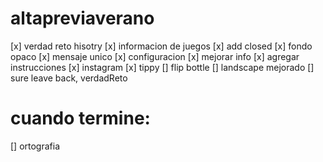 # altapreviaverano

[x] verdad reto hisotry
[x] informacion de juegos
[x] add closed
[x] fondo opaco
[x] mensaje unico
[x] configuracion
[x] mejorar info
[x] agregar instrucciones
[x] instagram
[x] tippy
[] flip bottle
[] landscape mejorado
[] sure leave back, verdadReto

# cuando termine:
[] ortografia